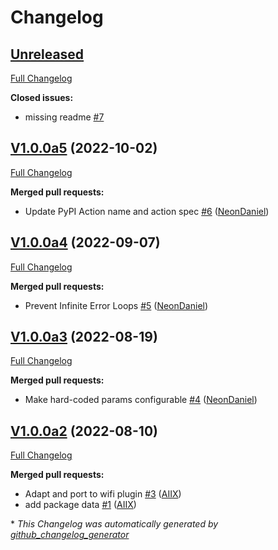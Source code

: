 # Changelog

## [Unreleased](https://github.com/OpenVoiceOS/ovos-PHAL-plugin-balena-wifi/tree/HEAD)

[Full Changelog](https://github.com/OpenVoiceOS/ovos-PHAL-plugin-balena-wifi/compare/V1.0.0a5...HEAD)

**Closed issues:**

- missing readme [\#7](https://github.com/OpenVoiceOS/ovos-PHAL-plugin-balena-wifi/issues/7)

## [V1.0.0a5](https://github.com/OpenVoiceOS/ovos-PHAL-plugin-balena-wifi/tree/V1.0.0a5) (2022-10-02)

[Full Changelog](https://github.com/OpenVoiceOS/ovos-PHAL-plugin-balena-wifi/compare/V1.0.0a4...V1.0.0a5)

**Merged pull requests:**

- Update PyPI Action name and action spec [\#6](https://github.com/OpenVoiceOS/ovos-PHAL-plugin-balena-wifi/pull/6) ([NeonDaniel](https://github.com/NeonDaniel))

## [V1.0.0a4](https://github.com/OpenVoiceOS/ovos-PHAL-plugin-balena-wifi/tree/V1.0.0a4) (2022-09-07)

[Full Changelog](https://github.com/OpenVoiceOS/ovos-PHAL-plugin-balena-wifi/compare/V1.0.0a3...V1.0.0a4)

**Merged pull requests:**

- Prevent Infinite Error Loops [\#5](https://github.com/OpenVoiceOS/ovos-PHAL-plugin-balena-wifi/pull/5) ([NeonDaniel](https://github.com/NeonDaniel))

## [V1.0.0a3](https://github.com/OpenVoiceOS/ovos-PHAL-plugin-balena-wifi/tree/V1.0.0a3) (2022-08-19)

[Full Changelog](https://github.com/OpenVoiceOS/ovos-PHAL-plugin-balena-wifi/compare/V1.0.0a2...V1.0.0a3)

**Merged pull requests:**

- Make hard-coded params configurable [\#4](https://github.com/OpenVoiceOS/ovos-PHAL-plugin-balena-wifi/pull/4) ([NeonDaniel](https://github.com/NeonDaniel))

## [V1.0.0a2](https://github.com/OpenVoiceOS/ovos-PHAL-plugin-balena-wifi/tree/V1.0.0a2) (2022-08-10)

[Full Changelog](https://github.com/OpenVoiceOS/ovos-PHAL-plugin-balena-wifi/compare/560b54241f8c29880d316e87205c9e6d69889a01...V1.0.0a2)

**Merged pull requests:**

- Adapt and port to wifi plugin [\#3](https://github.com/OpenVoiceOS/ovos-PHAL-plugin-balena-wifi/pull/3) ([AIIX](https://github.com/AIIX))
- add package data [\#1](https://github.com/OpenVoiceOS/ovos-PHAL-plugin-balena-wifi/pull/1) ([AIIX](https://github.com/AIIX))



\* *This Changelog was automatically generated by [github_changelog_generator](https://github.com/github-changelog-generator/github-changelog-generator)*

